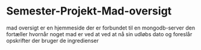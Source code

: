 # Semester-Projekt-Mad-oversigt

mad oversigt er en hjemmeside der er forbundet til en mongodb-server
den fortæller hvornår noget mad er ved at ved at nå sin udløbs dato og foreslår opskrifter der bruger de ingredienser
